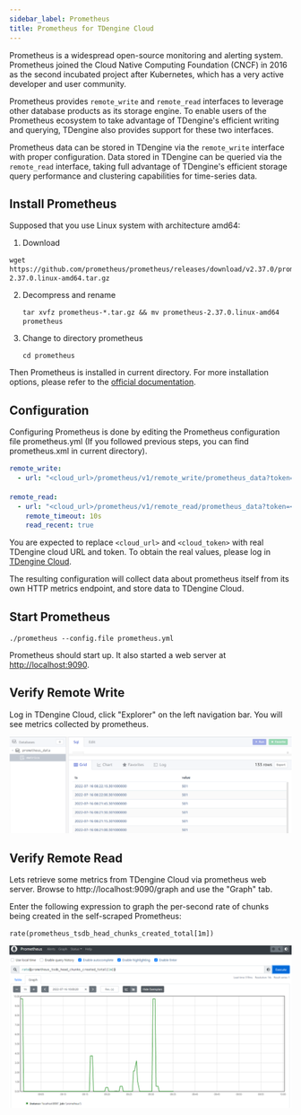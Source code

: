 ```yaml
---
sidebar_label: Prometheus
title: Prometheus for TDengine Cloud
---
```


Prometheus is a widespread open-source monitoring and alerting system. Prometheus joined the Cloud Native Computing Foundation (CNCF) in 2016 as the second incubated project after Kubernetes, which has a very active developer and user community.

Prometheus provides `remote_write` and `remote_read` interfaces to leverage other database products as its storage engine. To enable users of the Prometheus ecosystem to take advantage of TDengine's efficient writing and querying, TDengine also provides support for these two interfaces.

Prometheus data can be stored in TDengine via the `remote_write` interface with proper configuration. Data stored in TDengine can be queried via the `remote_read` interface, taking full advantage of TDengine's efficient storage query performance and clustering capabilities for time-series data.

## Install Prometheus

Supposed that you use Linux system with architecture amd64:
1. Download
  ```
  wget https://github.com/prometheus/prometheus/releases/download/v2.37.0/prometheus-2.37.0.linux-amd64.tar.gz
  ```
2. Decompress and rename
   ```
   tar xvfz prometheus-*.tar.gz && mv prometheus-2.37.0.linux-amd64 prometheus
   ```  
3. Change to directory prometheus
   ```
   cd prometheus
   ```

Then Prometheus is installed in current directory. For more installation options, please refer to the [official documentation](https://prometheus.io/docs/prometheus/latest/installation/).

## Configuration

Configuring Prometheus is done by editing the Prometheus configuration file prometheus.yml (If you followed previous steps, you can find prometheus.xml in current directory).

```yaml
remote_write:
  - url: "<cloud_url>/prometheus/v1/remote_write/prometheus_data?token=<cloud_token>"

remote_read:
  - url: "<cloud_url>/prometheus/v1/remote_read/prometheus_data?token=<cloud_token>"
    remote_timeout: 10s
    read_recent: true
```

<!-- exclude -->
You are expected to replace `<cloud_url>` and `<cloud_token>` with real TDengine cloud URL and token. To obtain the real values, please log in [TDengine Cloud](https://cloud.tdengine.com).
<!-- exclude-end -->

The resulting configuration will collect data about prometheus itself from its own HTTP metrics endpoint, and store data to TDengine Cloud.

## Start Prometheus

```
./prometheus --config.file prometheus.yml
```

Prometheus should start up. It also started a web server at <http://localhost:9090>.

## Verify Remote Write

Log in TDengine Cloud, click "Explorer" on the left navigation bar. You will see metrics collected by prometheus.

![TDengine prometheus remote_write result](prometheus_data.png)

## Verify Remote Read

Lets retrieve some metrics from TDengine Cloud via prometheus web server. Browse to http://localhost:9090/graph and use the "Graph" tab.

Enter the following expression to graph the per-second rate of chunks being created in the self-scraped Prometheus:

```
rate(prometheus_tsdb_head_chunks_created_total[1m])
```

![TDengine prometheus remote_read](prometheus_read.png)


